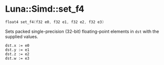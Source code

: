 # Luna::Simd::set_f4

```c++
float4 set_f4(f32 e0, f32 e1, f32 e2, f32 e3)
```

Sets packed single-precision (32-bit) floating-point elements in `dst` with the supplied values. 


```
dst.x := e0
dst.y := e1
dst.z := e2
dst.w := e3
```


